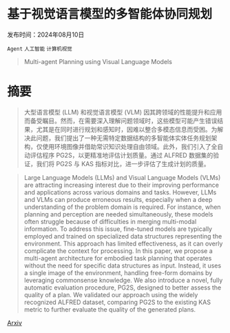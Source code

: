 # 基于视觉语言模型的多智能体协同规划

发布时间：2024年08月10日

`Agent` `人工智能` `计算机视觉`

> Multi-agent Planning using Visual Language Models

# 摘要

> 大型语言模型 (LLM) 和视觉语言模型 (VLM) 因其跨领域的性能提升和应用而备受瞩目。然而，在需要深入理解问题领域时，这些模型可能产生错误结果，尤其是在同时进行规划和感知时，因难以整合多模态信息而受困。为解决此问题，我们提出了一种无需特定数据结构的多智能体实体任务规划架构，仅使用环境图像并借助常识知识处理自由领域。此外，我们引入了全自动评估程序 PG2S，以更精准地评估计划质量。通过 ALFRED 数据集的验证，我们将 PG2S 与 KAS 指标对比，进一步评估了生成计划的质量。

> Large Language Models (LLMs) and Visual Language Models (VLMs) are attracting increasing interest due to their improving performance and applications across various domains and tasks. However, LLMs and VLMs can produce erroneous results, especially when a deep understanding of the problem domain is required. For instance, when planning and perception are needed simultaneously, these models often struggle because of difficulties in merging multi-modal information. To address this issue, fine-tuned models are typically employed and trained on specialized data structures representing the environment. This approach has limited effectiveness, as it can overly complicate the context for processing. In this paper, we propose a multi-agent architecture for embodied task planning that operates without the need for specific data structures as input. Instead, it uses a single image of the environment, handling free-form domains by leveraging commonsense knowledge. We also introduce a novel, fully automatic evaluation procedure, PG2S, designed to better assess the quality of a plan. We validated our approach using the widely recognized ALFRED dataset, comparing PG2S to the existing KAS metric to further evaluate the quality of the generated plans.

[Arxiv](https://arxiv.org/abs/2408.05478)
